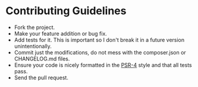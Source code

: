 # Contributing Guidelines

* Fork the project.
* Make your feature addition or bug fix.
* Add tests for it. This is important so I don't break it in a future version unintentionally.
* Commit just the modifications, do not mess with the composer.json or CHANGELOG.md files.
* Ensure your code is nicely formatted in the [PSR-4](http://www.php-fig.org/psr/psr-4/)
  style and that all tests pass.
* Send the pull request.
